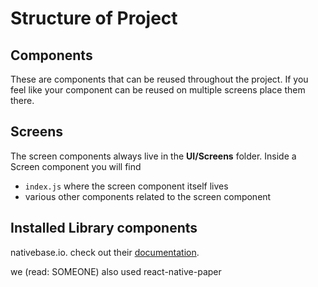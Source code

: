 # Structure of Project

## Components

These are components that can be reused throughout the project. If you feel like your component can be reused on multiple screens place them there. 

## Screens

The screen components always live in the **UI/Screens** folder. Inside a Screen component you will find

- `index.js` where the screen component itself lives
- various other components related to the screen component

## Installed Library components

nativebase.io. check out their [documentation](https://docs.nativebase.io/Components.html#card-image-headref).

we (read: SOMEONE) also used react-native-paper
